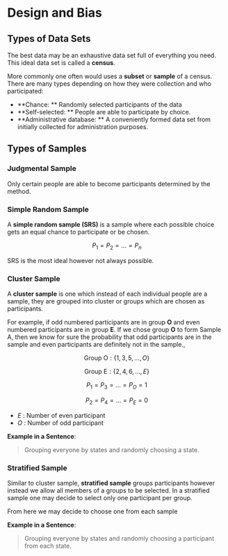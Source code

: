 #  Design and Bias
## Types of Data Sets

The best data may be an exhaustive data set full of everything you need. This ideal data set is called a **census**.

More commonly one often would uses a **subset** or **sample** of a census. There are many types depending on how they were collection and who participated:

* **Chance: ** Randomly selected participants of the data
* **Self-selected: ** People are able to participate by choice.
* **Administrative database: ** A conveniently formed data set from initially collected for administration purposes.

## Types of Samples

### Judgmental Sample

Only certain people are able to become participants determined by the method.

### Simple Random Sample

A **simple random sample (SRS)** is a sample where each possible choice gets an equal chance to participate or be chosen.

$$P_1 = P_2 = ...=P_n$$

SRS is the most ideal however not always possible.

### Cluster Sample

A **cluster sample** is one which instead of each individual people are a sample, they are grouped into cluster or groups which are chosen as participants.

For example, if odd numbered participants are in group **O** and even numbered participants are in group **E**. If we chose group **O** to form $\text{Sample A}$, then we know for sure the probability that odd participants are in the sample and even participants are definitely not in the sample.,

$$\text{Group O}: \{1, 3, 5, ..., O\}$$

$$\text{Group E}: \{2, 4, 6, ..., E\}$$

$$P_1 = P_3 = ... = P_O = 1$$

$$P_2 = P_4 = ... = P_E = 0$$

* $E$ : Number of even participant
* $O$ : Number of odd participant

**Example in a Sentence**:

> Grouping everyone by states and randomly choosing a state.

### Stratified Sample

Similar to cluster sample, **stratified sample** groups participants however instead we allow all members of a groups to be selected. In a stratified sample one may decide to select only one participant per group.

From here we may decide to choose one from each sample

**Example in a Sentence**:

> Grouping everyone by states and randomly choosing a participant from each state.